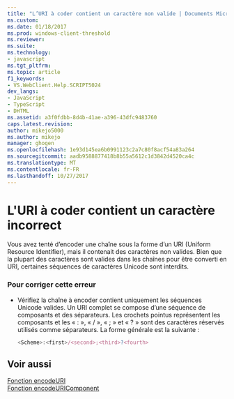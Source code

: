 ```yaml
---
title: "L’URI à coder contient un caractère non valide | Documents Microsoft"
ms.custom: 
ms.date: 01/18/2017
ms.prod: windows-client-threshold
ms.reviewer: 
ms.suite: 
ms.technology:
- javascript
ms.tgt_pltfrm: 
ms.topic: article
f1_keywords:
- VS.WebClient.Help.SCRIPT5024
dev_langs:
- JavaScript
- TypeScript
- DHTML
ms.assetid: a3f0fdbb-8d4b-41ae-a396-43dfc9483760
caps.latest.revision: 
author: mikejo5000
ms.author: mikejo
manager: ghogen
ms.openlocfilehash: 1e93d145ea6b0991123c2a7c80f8acf54a83a264
ms.sourcegitcommit: aadb9588877418b8b55a5612c1d3842d4520ca4c
ms.translationtype: MT
ms.contentlocale: fr-FR
ms.lasthandoff: 10/27/2017
---
```

# <a name="the-uri-to-be-encoded-contains-an-invalid-character"></a>L'URI à coder contient un caractère incorrect
Vous avez tenté d’encoder une chaîne sous la forme d’un URI (Uniform Resource Identifier), mais il contenait des caractères non valides. Bien que la plupart des caractères sont valides dans les chaînes pour être converti en URI, certaines séquences de caractères Unicode sont interdits.  
  
### <a name="to-correct-this-error"></a>Pour corriger cette erreur  
  
-   Vérifiez la chaîne à encoder contient uniquement les séquences Unicode valides. Un URI complet se compose d’une séquence de composants et des séparateurs. Les crochets pointus représentent les composants et les « : », « / », « ; » et « ? » sont des caractères réservés utilisés comme séparateurs. La forme générale est la suivante :  
  
    ```JavaScript  
    <Scheme>:<first>/<second>;<third>?<fourth>  
    ```  
  
## <a name="see-also"></a>Voir aussi  
 [Fonction encodeURI](../../javascript/reference/encodeuri-function-javascript.md)   
 [Fonction encodeURIComponent](../../javascript/reference/encodeuricomponent-function-javascript.md)